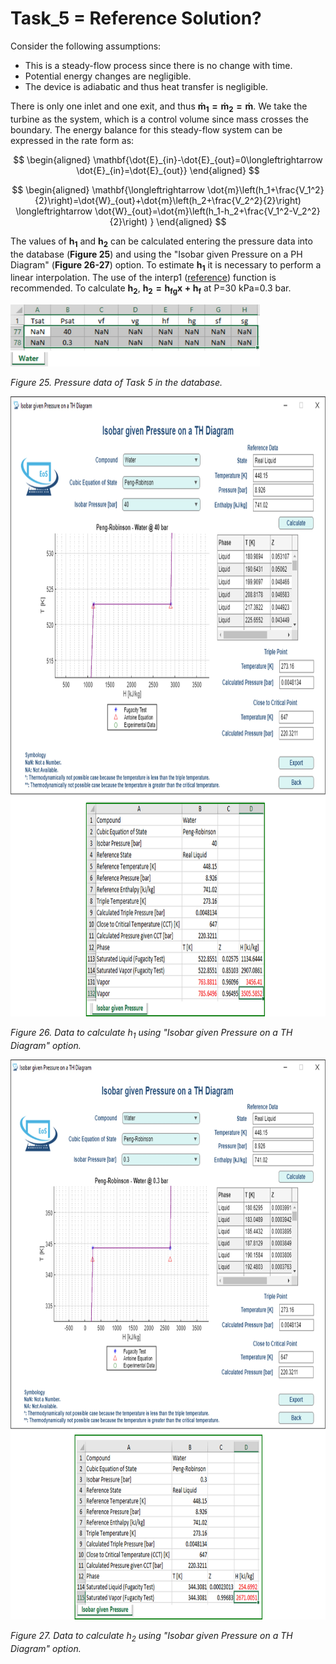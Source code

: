 # Task_5 = Reference Solution?

Consider the following assumptions:

+ This is a steady-flow process since there is no change with time.
+ Potential energy changes are negligible.
+ The device is adiabatic and thus heat transfer is negligible.

There is only one inlet and one exit, and thus $\mathbf{\dot{m}_1=\dot{m}_2=\dot{m}}$. We take the turbine as the system, which is a control volume since mass crosses the boundary. The energy balance for this steady-flow system can be expressed in the rate form as:

$$
\begin{aligned}
\mathbf{\dot{E}_{in}-\dot{E}_{out}=0\longleftrightarrow \dot{E}_{in}=\dot{E}_{out}}
\end{aligned}
$$

$$
\begin{aligned}
\mathbf{\longleftrightarrow \dot{m}\left(h_1+\frac{V_1^2}{2}\right)=\dot{W}_{out}+\dot{m}\left(h_2+\frac{V_2^2}{2}\right) \longleftrightarrow \dot{W}_{out}=\dot{m}\left(h_1-h_2+\frac{V_1^2-V_2^2}{2}\right) }
\end{aligned}
$$


The values ​​of $\mathbf{h_1}$ and $\mathbf{h_2}$ can be calculated entering the pressure data into the database (**Figure 25**) and using the "Isobar given Pressure on a PH Diagram" (**Figure 26-27**) option. To estimate $\mathbf{h_1}$ it is necessary to perform a linear interpolation. The use of the interp1 ([reference](https://la.mathworks.com/help/matlab/ref/interp1.html?lang=en)) function is recommended. To calculate $\mathbf{h_2}$, $\mathbf{h_{2}=h_{fg}x+h_f}$ at P=30 kPa=0.3 bar.

<img src="https://github.com/IMClick-Project/IQ/blob/main/Cubic%20Equations%20of%20State%20Simulator/MATLAB%20Grader/Assignment%202/Problem%203/Assessment%20and%20Code/T3-5-1.jpg" width="399" height="99">

*Figure 25. Pressure data of Task 5 in the database.*

<img src="https://github.com/IMClick-Project/IQ/blob/main/Cubic%20Equations%20of%20State%20Simulator/MATLAB%20Grader/Assignment%202/Problem%203/Assessment%20and%20Code/T3-5-2.jpg" width="770" height="992">

*Figure 26. Data to calculate $h_1$ using "Isobar given Pressure on a TH Diagram" option.*

<img src="https://github.com/IMClick-Project/IQ/blob/main/Cubic%20Equations%20of%20State%20Simulator/MATLAB%20Grader/Assignment%202/Problem%203/Assessment%20and%20Code/T3-5-3.jpg" width="768" height="896">

*Figure 27. Data to calculate $h_2$ using "Isobar given Pressure on a TH Diagram" option.*